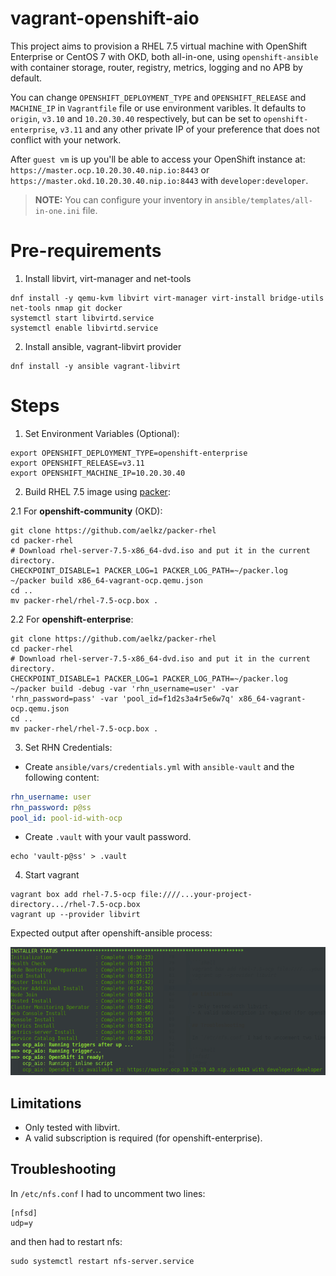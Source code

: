 # vagrant-openshift-aio

This project aims to provision a RHEL 7.5 virtual machine with OpenShift Enterprise or CentOS 7 with OKD, both all-in-one, using `openshift-ansible` with container storage, router, registry, metrics, logging and no APB by default.

You can change `OPENSHIFT_DEPLOYMENT_TYPE` and `OPENSHIFT_RELEASE` and `MACHINE_IP` in `Vagrantfile` file or use environment varibles. It defaults to `origin`, `v3.10` and `10.20.30.40` respectively, but can be set to `openshift-enterprise`, `v3.11` and any other private IP of your preference that does not conflict with your network.

After `guest vm` is up you'll be able to access your OpenShift instance at: `https://master.ocp.10.20.30.40.nip.io:8443` or `https://master.okd.10.20.30.40.nip.io:8443` with `developer:developer`.

> **NOTE:** You can configure your inventory in `ansible/templates/all-in-one.ini` file.

# Pre-requirements

1. Install libvirt, virt-manager and net-tools

```
dnf install -y qemu-kvm libvirt virt-manager virt-install bridge-utils net-tools nmap git docker
systemctl start libvirtd.service 
systemctl enable libvirtd.service
```

2. Install ansible, vagrant-libvirt provider

```shell
dnf install -y ansible vagrant-libvirt
```

# Steps

1. Set Environment Variables (Optional):

```shell
export OPENSHIFT_DEPLOYMENT_TYPE=openshift-enterprise
export OPENSHIFT_RELEASE=v3.11
export OPENSHIFT_MACHINE_IP=10.20.30.40
```

2. Build RHEL 7.5 image using [packer](https://www.packer.io/downloads.html):

2.1 For **openshift-community** (OKD):

```shell
git clone https://github.com/aelkz/packer-rhel
cd packer-rhel
# Download rhel-server-7.5-x86_64-dvd.iso and put it in the current directory.
CHECKPOINT_DISABLE=1 PACKER_LOG=1 PACKER_LOG_PATH=~/packer.log ~/packer build x86_64-vagrant-ocp.qemu.json
cd ..
mv packer-rhel/rhel-7.5-ocp.box .
```

2.2 For **openshift-enterprise**:

```shell
git clone https://github.com/aelkz/packer-rhel
cd packer-rhel
# Download rhel-server-7.5-x86_64-dvd.iso and put it in the current directory.
CHECKPOINT_DISABLE=1 PACKER_LOG=1 PACKER_LOG_PATH=~/packer.log ~/packer build -debug -var 'rhn_username=user' -var 'rhn_password=pass' -var 'pool_id=f1d2s3a4r5e6w7q' x86_64-vagrant-ocp.qemu.json
cd ..
mv packer-rhel/rhel-7.5-ocp.box .
```

3. Set RHN Credentials:

- Create `ansible/vars/credentials.yml` with `ansible-vault` and the following content:

```yaml
rhn_username: user
rhn_password: p@ss
pool_id: pool-id-with-ocp
```

- Create `.vault` with your vault password.

```shell
echo 'vault-p@ss' > .vault
```

4. Start vagrant 

```shell
vagrant box add rhel-7.5-ocp file:////...your-project-directory.../rhel-7.5-ocp.box
vagrant up --provider libvirt
```

Expected output after openshift-ansible process:

![openshift](images/01.png "'Openshift installation successful")

## Limitations

- Only tested with libvirt.
- A valid subscription is required (for openshift-enterprise).

## Troubleshooting

In `/etc/nfs.conf` I had to uncomment two lines:

```shell
[nfsd]
udp=y
```

and then had to restart nfs:

```shell
sudo systemctl restart nfs-server.service
```

